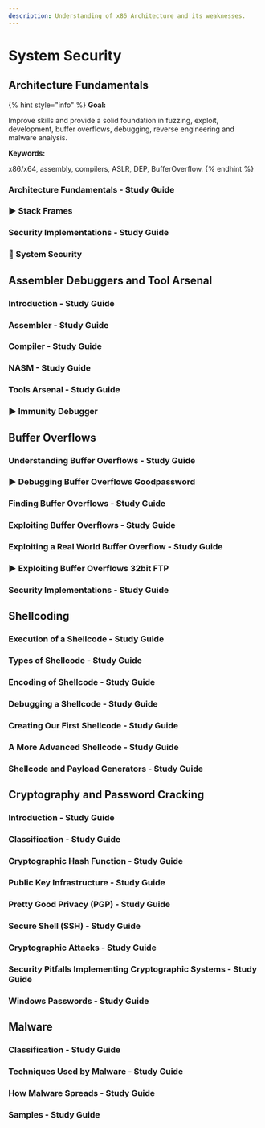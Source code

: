 ```yaml
---
description: Understanding of x86 Architecture and its weaknesses.
---
```


# System Security

## Architecture Fundamentals

{% hint style="info" %}
**Goal:**

Improve skills and provide a solid foundation in fuzzing, exploit, development, buffer overflows, debugging, reverse engineering and malware analysis.

**Keywords:**

x86/x64, assembly, compilers, ASLR, DEP, BufferOverflow.
{% endhint %}

### Architecture Fundamentals - Study Guide



### ▶ Stack Frames

### Security Implementations - Study Guide

### 🧪 System Security

## Assembler Debuggers and Tool Arsenal

### Introduction - Study Guide

### Assembler - Study Guide

### Compiler - Study Guide

### NASM - Study Guide

### Tools Arsenal - Study Guide

### ▶ Immunity Debugger

## Buffer Overflows

### Understanding Buffer Overflows - Study Guide

### ▶ Debugging Buffer Overflows Goodpassword

### Finding Buffer Overflows - Study Guide

### Exploiting Buffer Overflows - Study Guide

### Exploiting a Real World Buffer Overflow - Study Guide

### ▶ Exploiting Buffer Overflows 32bit FTP

### Security Implementations - Study Guide

## Shellcoding

### Execution of a Shellcode - Study Guide

### Types of Shellcode - Study Guide

### Encoding of Shellcode - Study Guide

### Debugging a Shellcode - Study Guide

### Creating Our First Shellcode - Study Guide

### A More Advanced Shellcode - Study Guide

### Shellcode and Payload Generators - Study Guide

## Cryptography and Password Cracking

### Introduction - Study Guide

### Classification - Study Guide

### Cryptographic Hash Function - Study Guide

### Public Key Infrastructure - Study Guide

### Pretty Good Privacy \(PGP\) - Study Guide

### Secure Shell \(SSH\) - Study Guide

### Cryptographic Attacks - Study Guide

### Security Pitfalls Implementing Cryptographic Systems - Study Guide

### Windows Passwords - Study Guide

## Malware

### Classification - Study Guide

### Techniques Used by Malware - Study Guide

### How Malware Spreads - Study Guide

### Samples - Study Guide

